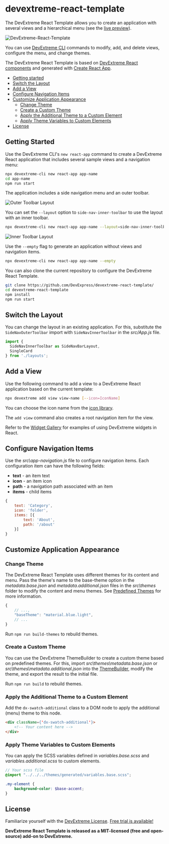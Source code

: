 # devextreme-react-template

The DevExtreme React Template allows you to create an application with several views and a hierarchical menu (see the [live preview](https://devexpress.github.io/devextreme-react-template)).

![DevExtreme-React-Template](https://user-images.githubusercontent.com/2280467/74529812-a8af1c80-4f39-11ea-96fb-efd94d19dbab.png)

You can use [DevExtreme CLI](https://github.com/DevExpress/devextreme-cli) commands to modify, add, and delete views, configure the menu, and change themes.

The DevExtreme React Template is based on [DevExtreme React components](https://github.com/devexpress/devextreme-react) and generated with [Create React App](https://github.com/facebook/create-react-app).

* [Getting started](#getting-started)
* [Switch the Layout](#switch-layout)
* [Add a View](#add-view)
* [Configure Navigation Items](#configure-nav-items)
* [Customize Application Appearance](#customize-application-appearance)
  * [Change Theme](#change-theme)
  * [Create a Custom Theme](#create-custom-theme)
  * [Apply the Additional Theme to a Custom Element](#apply-additional-theme-to-custom-element)
  * [Apply Theme Variables to Custom Elements](#apply-theme-variables)
* [License](#license)

## <a name="getting-started"></a>Getting Started

Use the DevExtreme CLI's `new react-app` command to create a DevExtreme React application that includes several sample views and a navigation menu:

```bash
npx devextreme-cli new react-app app-name
cd app-name
npm run start
```

The application includes a side navigation menu and an outer toolbar.

![Outer Toolbar Layout](https://user-images.githubusercontent.com/2280467/55953873-f564ff80-5c65-11e9-9529-df0b0459a6f1.png)

You can set the `--layout` option to `side-nav-inner-toolbar` to use the layout with an inner toolbar.

```bash
npx devextreme-cli new react-app app-name --layout=side-nav-inner-toolbar
```

![Inner Toolbar Layout](https://user-images.githubusercontent.com/2280467/55953912-09106600-5c66-11e9-96fa-9ea68a9c031e.png)

Use the `--empty` flag to generate an application without views and navigation items.

```bash
npx devextreme-cli new react-app app-name --empty
```

You can also clone the current repository to configure the DevExtreme React Template.

```bash
git clone https://github.com/DevExpress/devextreme-react-template/
cd devextreme-react-template
npm install
npm run start
```

## <a name="switch-layout"></a>Switch the Layout

You can change the layout in an existing application. For this, substitute the `SideNavOuterToolbar` import with `SideNavInnerToolbar` in the *src/App.js* file.

```javascript
import {
  SideNavInnerToolbar as SideNavBarLayout,
  SingleCard
} from './layouts';
```

## <a name="add-view"></a>Add a View

Use the following command to add a view to a DevExtreme React application based on the current template:

```bash
npx devextreme add view view-name [--icon=IconName]
```

You can choose the icon name from the [icon library](https://js.devexpress.com/Documentation/Guide/Themes/Icon_Library/).

The `add view` command also creates a root navigation item for the view.

Refer to the [Widget Gallery](https://js.devexpress.com/Demos/WidgetsGallery/) for examples of using DevExtreme widgets in React.

## <a name="configure-nav-items"></a>Configure Navigation Items

Use the *src\app-navigation.js* file to configure navigation items. Each configuration item can have the following fields:

- **text** - an item text
- **icon** - an item icon
- **path** - a navigation path associated with an item
- **items** - child items

```javascript
{
    text: 'Category',
    icon: 'folder',
    items: [{
        text: 'About',
        path: '/about'
    }]
}
```

## <a name="customize-application-appearance"></a>Customize Application Appearance

### <a name="change-theme"></a>Change Theme

The DevExtreme React Template uses different themes for its content and menu. Pass the theme's name to the base-theme option in the *metadata.base.json* and *metadata.additional.json* files in the *src\themes* folder to modify the content and menu themes. See [Predefined Themes](https://js.devexpress.com/Documentation/Guide/Themes/Predefined_Themes/) for more information.

```javascript
{
    // ...,
    "baseTheme": "material.blue.light",
    // ...
}
```

Run `npm run build-themes` to rebuild themes.

### <a name="create-custom-theme"></a>Create a Custom Theme

You can use the DevExtreme ThemeBuilder to create a custom theme based on predefined themes. For this, import *src\themes\metadata.base.json* or *src\themes\metadata.additional.json* into the [ThemeBuilder](https://js.devexpress.com/Documentation/Guide/Themes_and_Styles/ThemeBuilder/), modify the theme, and export the result to the initial file.

Run `npm run build` to rebuild themes.

### <a name="apply-additional-theme-to-custom-element"></a>Apply the Additional Theme to a Custom Element

Add the `dx-swatch-additional` class to a DOM node to apply the additional (menu) theme to this node.

```html
<div className={'dx-swatch-additional'}>
    <!-- Your content here -->
</div>
```

### <a name="apply-theme-variables"></a>Apply Theme Variables to Custom Elements

You can apply the SCSS variables defined in *variables.base.scss* and *variables.additional.scss* to custom elements.

```scss
// Your scss file
@import "../../../themes/generated/variables.base.scss";

.my-element {
    background-color: $base-accent;
}
```

## <a name="license"></a>License

Familiarize yourself with the
[DevExtreme License](https://js.devexpress.com/Licensing/).
[Free trial is available!](http://js.devexpress.com/Buy/)

**DevExtreme React Template is released as a MIT-licensed (free and open-source) add-on to DevExtreme.**
